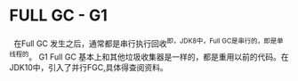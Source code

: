 # FULL GC - G1
&nbsp;&nbsp;在Full GC 发生之后，通常都是串行执行回收<sup>即，JDK8中，Full GC是串行的，即是单线程的</sup>。 G1 Full GC 基本上和其他垃圾收集器是一样的，都是重用以前的代码。在JDK10中，引入了并行FGC,具体得查阅资料。